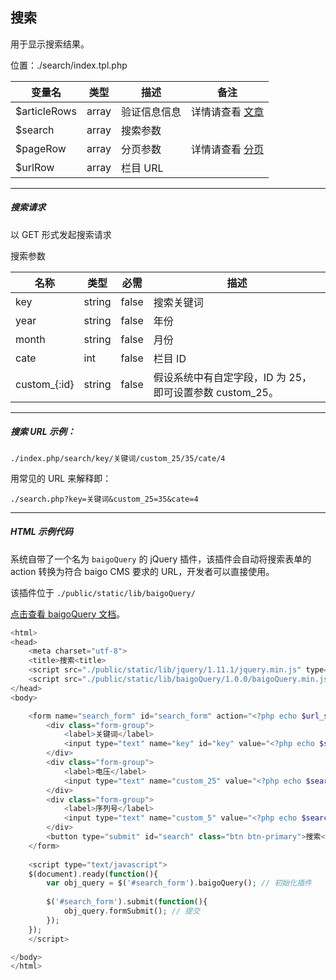## 搜索

用于显示搜索结果。

位置：./search/index.tpl.php

| 变量名 | 类型 | 描述 | 备注 |
| - | - | - | - |
| $articleRows | array | 验证信息信息 | 详情请查看 [文章](article.md) |
| $search | array | 搜索参数 | |
| $pageRow | array | 分页参数 | 详情请查看 [分页](pagination.md) |
| $urlRow | array | 栏目 URL | |

----------

##### 搜索请求

以 GET 形式发起搜索请求

搜索参数

| 名称 | 类型 | 必需 | 描述 |
| - | - | - | - |
| key | string | false | 搜索关键词 |
| year | string | false | 年份 |
| month | string | false | 月份 |
| cate | int | false | 栏目 ID |
| custom_{\:id} | string | false | 假设系统中有自定字段，ID 为 25，即可设置参数 custom_25。 |

----------

##### 搜索 URL 示例：

`./index.php/search/key/关键词/custom_25/35/cate/4`

用常见的 URL 来解释即：

`./search.php?key=关键词&custom_25=35&cate=4`

----------

##### HTML 示例代码

系统自带了一个名为 `baigoQuery` 的 jQuery 插件，该插件会自动将搜索表单的 action 转换为符合 baigo CMS 要求的 URL，开发者可以直接使用。

该插件位于 `./public/static/lib/baigoQuery/`

[点击查看 baigoQuery 文档](https://doc.baigo.net/jquery/query/)。


``` php
<html>
<head>
    <meta charset="utf-8">
    <title>搜索<title>
    <script src="./public/static/lib/jquery/1.11.1/jquery.min.js" type="text/javascript"></script>
    <script src="./public/static/lib/baigoQuery/1.0.0/baigoQuery.min.js" type="text/javascript"></script>
</head>
<body>

    <form name="search_form" id="search_form" action="<?php echo $url_search; ?>">
        <div class="form-group">
            <label>关键词</label>
            <input type="text" name="key" id="key" value="<?php echo $search['key']; ?>" class="form-control" placeholder="关键词">
        </div>
        <div class="form-group">
            <label>电压</label>
            <input type="text" name="custom_25" value="<?php echo $search['custom_25']; ?>" class="form-control" placeholder="电压">
        </div>
        <div class="form-group">
            <label>序列号</label>
            <input type="text" name="custom_5" value="<?php echo $search['custom_5']; ?>" class="form-control" placeholder="序列号">
        </div>
        <button type="submit" id="search" class="btn btn-primary">搜索</button>
    </form>
    
    <script type="text/javascript">
    $(document).ready(function(){
        var obj_query = $('#search_form').baigoQuery(); // 初始化插件
    
        $('#search_form').submit(function(){
            obj_query.formSubmit(); // 提交
        });
    });
    </script>

</body>
</html>
```